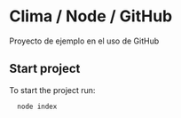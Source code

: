 
# Clima / Node / GitHub 

Proyecto de ejemplo en el uso de GitHub


## Start project

To start the project run:

```bash
  node index
```

